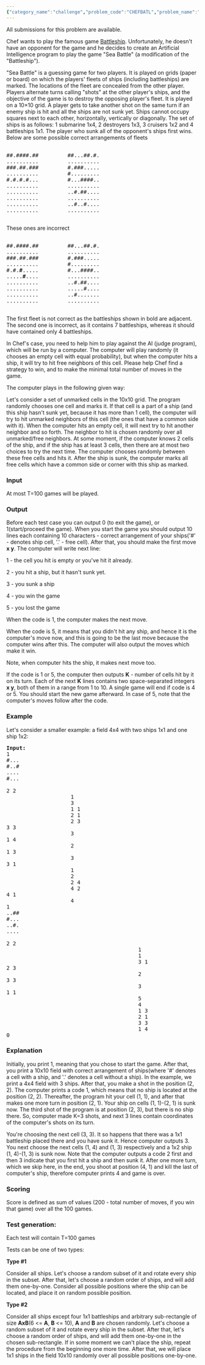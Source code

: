 ```yaml
---
{"category_name":"challenge","problem_code":"CHEFBATL","problem_name":"Chef and Battleship","languages_supported":{"0":"C","1":"CPP14","2":"JAVA","3":"PYTH","4":"PYTH 3.5","5":"PYPY","6":"CS2","7":"PAS fpc","8":"PAS gpc","9":"RUBY","10":"PHP","11":"GO","12":"NODEJS","13":"HASK","14":"SCALA","15":"D","16":"PERL","17":"FORT","18":"WSPC","19":"ADA","20":"CAML","21":"ICK","22":"BF","23":"ASM","24":"CLPS","25":"PRLG","26":"ICON","27":"SCM qobi","28":"PIKE","29":"ST","30":"NICE","31":"LUA","32":"BASH","33":"NEM","34":"LISP sbcl","35":"LISP clisp","36":"SCM guile","37":"JS","38":"ERL","39":"TCL","40":"PERL6","41":"TEXT","42":"SCM chicken","43":"CLOJ","44":"FS"},"max_timelimit":2,"source_sizelimit":50000,"problem_author":"mgch","problem_tester":null,"date_added":"6-05-2017","tags":{"0":"mgch"},"time":{"view_start_date":1495099800,"submit_start_date":1495099800,"visible_start_date":1495099800,"end_date":1735669800},"is_direct_submittable":false,"layout":"problem"}
---
```

<span class="solution-visible-txt">All submissions for this problem are available.</span><p>Chef wants to play the famous game <a href="https://en.wikipedia.org/wiki/Battleship_(game)">Battleship</a>. Unfortunately, he doesn't have an opponent for the game and he decides to create an Artificial Intelligence program to play the game "Sea Battle" (a modification of the "Battleship"). </p>

<p>"Sea Battle" is a guessing game for two players. It is played on grids (paper or board) on which the players' fleets of ships (including battleships) are marked. The locations of the fleet are concealed from the other player. Players alternate turns calling "shots" at the other player's ships, and the objective of the game is to destroy the opposing player's fleet. It is played on a 10×10 grid. A player gets to take another shot on the same turn if an enemy ship is hit and all the ships are not sunk yet. Ships cannot occupy squares next to each other, horizontally, vertically or diagonally. The set of ships is as follows: 1 submarine 1x4, 2 destroyers 1x3, 3 cruisers 1x2 and 4 battleships 1x1. The player who sunk all of the opponent's ships first wins. 
Below are some possible correct arrangements of fleets </p>
<pre>
<tt>
##.####.##         ##...##.#.
..........         ..........
###.##.###         #.###.....
..........         #.........
#.#.#.#...         #...####..
..........         ..........
..........         ..#.##....
..........         ..........
..........         ..#..#....
..........         ..........
</tt>
</pre>
<p> These ones are incorrect </p>
<pre>
<tt>
##.####.##         ##...##.#.
..........         ..........
###.##.###         #.###.....
..........         #.........
#.#.<b>#</b>.....         #...####..
.....<b>#</b>....         ..........
..........         ..#.##....
..........         .....#....
..........         ..#.......
..........         ..........
</tt>
</pre>
<p>
The first fleet is not correct as the battleships shown in bold are adjacent. The second one is incorrect, as it contains 7 battleships, whereas it should have contained only 4 battleships.
</p>
<p> In Chef's case, you need to help him to play against the AI (judge program), which will be run by a computer. The computer will play randomly (it chooses an empty cell with equal probability), but when the computer hits a ship, it will try to hit free neighbors of this cell. Please help Chef find a strategy to win, and to make the minimal total number of moves in the game. </p>

<p>The computer plays in the following given way: </p>

<p> Let's consider a set of unmarked cells in the 10x10 grid. The program randomly chooses one cell and marks it. If that cell is a part of a ship (and this ship hasn't sunk yet, because it has more than 1 cell), the computer will try to hit unmarked neighbors of this cell (the ones that have a common side with it). When the computer hits an empty cell, it will next try to hit another neighbor and so forth. The neighbor to hit is chosen randomly over all unmarked/free neighbors. At some moment, if the computer knows 2 cells of the ship, and if the ship has at least 3 cells, then there are at most two choices to try the next time. The computer chooses randomly between these free cells and hits it. After the ship is sunk, the computer marks all free cells which have a common side or corner with this ship as marked. </p>

<h3>Input</h3>
<p> At most T=100 games will be played. </p>
<h3>Output</h3>
<p> Before each test case you can output 0 (to exit the game), or 1(start/proceed the game). When you start the game you should output 10 lines each containing 10 characters - correct arrangement of your ships('#' - denotes ship cell, '.' - free cell). After that, you should make the first move <b>x y</b>. The computer will write next line: </p>
<p> 1 - the cell you hit is empty or you've hit it already. </p>
<p> 2 - you hit a ship, but it hasn't sunk yet. </p>
<p> 3 - you sunk a ship </p>
<p> 4 - you win the game </p>
<p> 5 - you lost the game </p>
<p> When the code is 1, the computer makes the next move. </p>
<p>When the code is 5, it means that you didn't hit any ship, and hence it is the computer's move now, and this is going to be the last move because the computer wins after this. The computer will also output the moves which make it win.</p>
<p>Note, when computer hits the ship, it makes next move too.</p>
<p>If the code is 1 or 5, the computer then outputs <b>K</b> - number of cells hit by it on its turn. Each of the next <b>K</b> lines contains two space-separated integers <b>x y</b>, both of them in a range from 1 to 10. A single game will end if code is 4 or 5. You should start the new game afterward. In case of 5, note that the computer's moves follow after the code.</p>

<h3>Example</h3>
Let's consider a smaller example: a field 4x4 with two ships 1x1 and one ship 1x2:
<pre><b>Input:</b>
1<tt>
#...
#..#
....
#...
</tt>
2 2
					1
					3
 					1 1
 					2 1
 					2 3
3 3
 					3
1 4
 					2
1 3
 					3
3 1
 					1
 					2
 					2 4
 					4 2
4 1
 					4
1<tt>
..##
#...
..#.
....
</tt>
2 2
                                         1
                                         1
                                         3 1
2 3
                                         2
3 3
                                         3
1 1
                                         5
                                         4
                                         1 3
                                         2 1
                                         3 3
                                         1 4                                          
0
</pre>

<h3>Explanation</h3>
<p>Initially, you print 1, meaning that you chose to start the game. After that, you print a 10x10 field with correct arrangement of ships(where '#' denotes a cell with a ship, and '.' denotes a cell without a ship). In the example, we print a 4x4 field with 3 ships. After that, you make a shot in the position (2, 2). The computer prints a code 1, which means that no ship is located at the position (2, 2). Thereafter, the program hit your cell (1, 1), and after that makes one more turn in position (2, 1). Your ship on cells (1, 1)-(2, 1) is sunk now. The third shot of the program is at position (2, 3), but there is no ship there. So, computer made K=3 shots, and next 3 lines contain coordinates of the computer's shots on its turn.</p>
<p>You're choosing the next cell (3, 3). It so happens that there was a 1x1 battleship placed there and you have sunk it. Hence computer outputs 3. You next choose the next cells (1, 4) and (1, 3) respectively and a 1x2 ship (1, 4)-(1, 3) is sunk now. Note that the computer outputs a code 2 first and then 3 indicate that you first hit a ship and then sunk it. After one more turn, which we skip here, in the end, you shoot at position (4, 1) and kill the last of computer's ship, therefore computer prints 4 and game is over.
 </p>

<h3>Scoring</h3>
<p> Score is defined as sum of values (200 - total number of moves, if you win that game) over all the 100 games. </p>

<h3>Test generation: </h3>
<p> Each test will contain T=100 games</p>
<p>Tests can be one of two types: </p>
<p><b>Type #1</b></p>
<p>Consider all ships. Let's choose a random subset of it and rotate every ship in the subset. After that, let's choose a random order of ships, and will add them one-by-one. Consider all possible positions where the ship can be located, and place it on random possible position.
 </p>
<p><b>Type #2</b></p>
<p>Consider all ships except four 1x1 battleships and arbitrary sub-rectangle of size <b>AxB</b>(6 <= <b>A</b>, <b>B</b> <= 10), <b>A</b> and <b>B</b> are chosen randomly. Let's choose a random subset of it and rotate every ship in the subset. After that, let's choose a random order of ships, and will add them one-by-one in the chosen sub-rectangle. If in some moment we can't place the ship, repeat the procedure from the beginning one more time. After that, we will place 1x1 ships in the field 10x10 randomly over all possible positions one-by-one.
</p>